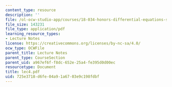 ```yaml
---
content_type: resource
description: ''
file: /ol-ocw-studio-app/courses/18-034-honors-differential-equations-spring-2004/725e3718d6fe04a91a6703e9c198fdbf_lec4.pdf
file_size: 143231
file_type: application/pdf
learning_resource_types:
- Lecture Notes
license: https://creativecommons.org/licenses/by-nc-sa/4.0/
ocw_type: OCWFile
parent_title: Lecture Notes
parent_type: CourseSection
parent_uid: a967ef6f-f8dc-652e-25a4-fe395d0d00ec
resourcetype: Document
title: lec4.pdf
uid: 725e3718-d6fe-04a9-1a67-03e9c198fdbf
---
```

